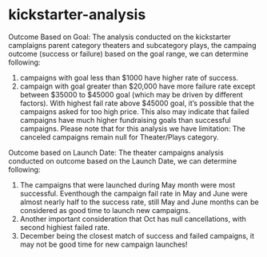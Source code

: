 # kickstarter-analysis

Outcome Based on Goal:
The analysis conducted on the kickstarter camplaigns parent category theaters and subcategory plays, the campaing outcome (success or failure) based on the goal range, we can determine following:
1. campaigns with goal less than $1000 have higher rate of success.
2. campaign with goal greater than $20,000 have more failure rate except between $35000 to $45000 goal (which may be driven by different factors). With highest fail rate above $45000 goal, it’s possible that the campaigns asked for too high price. This also may indicate that failed campaigns have much higher fundraising goals than successful campaigns. 
Please note that for this analysis we have limitation: The canceled campaigns remain null for Theater/Plays category.

Outcome based on Launch Date:
The theater campaigns analysis conducted on outcome based on the Launch Date, we can determine following:
1. The campaigns that were launched during May month were most successful. Eventhough the campaign fail rate in May and June were almost nearly half to the success rate, still May and June months can be considered as good time to launch new campaigns. 
2. Another important consideration that Oct has null cancellations, with second highiest failed rate.
3. December being the closest match of success and failed campaigns, it may not be good time for new campaign launches!

